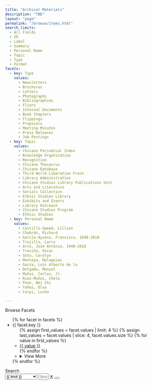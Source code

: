 ```yaml
---
title: "Archival Materials"
description: "TBD"
layout: "page"
permalink: "/browse/items.html"
search_limits:
  - All Fields
  - ID
  - Label
  - Summary
  - Personal Name
  - Topic
  - Type
  - Format
facets:
  - key: Type
    values:
      - Newsletters
      - Brochures
      - Letters
      - Photographs
      - Bibliographies
      - Fliers
      - Internal Documents
      - Book Chapters
      - Clippings
      - Proposals
      - Meeting Minutes
      - Press Releases
      - Job Postings
  - key: Topic 
    values:
      - Chicano Periodical Index
      - Knowledge Organization
      - Recognition
      - Chicano Thesaurus
      - Chicano Database
      - Third World Liberation Front
      - Library Administration
      - Chicano Studies Library Publications Unit
      - Arts and Literature
      - Serials Collection
      - Ethnic Studies Library
      - Exhibits and Events
      - Library Outreach
      - Chicano Studies Program
      - Ethnic Studies
  - key: Personal Name 
    values:
      - Castillo-Speed, Lillian
      - Chabrán, Richard
      - García-Ayvens, Francisco, 1948-2018
      - Trujillo, Larry
      - Arce, José Antonio, 1948-2018
      - Treviño, Oscar
      - Soto, Carolyn
      - Montoya, Malaquias
      - Garza, Luis Alberto de la
      - Delgado, Manuel
      - Muñoz, Carlos, Jr.
      - Rios-Muñoz, Chela
      - Poon, Wei Chi
      - Yañez, Elva
      - Corpi, Lucha

---
```


<script src="https://unpkg.com/itemsjs@2.1.24/dist/index.umd.js"></script>
<script src="https://unpkg.com/lunr/lunr.js"></script>
<script>
  async function fetchData(dataFile) {
    const response = await fetch(dataFile);
    const data = await response.json();
    return data;
  }
  window.prefixUrl    = "{{ '/' | url }}";
  window.promisedData = fetchData("{{ '/items.json' | url }}"); 
</script>

<div class="md:flex pb-10 not-prose">
  <aside class="flex-none md:block max-w-56 hidden md:text-sm">
    <div class="font-bold text-2xl tracking-tight mb-4">Browse Facets</div>
    <ul>
      {% for facet in facets %}
      <li class="pb-5">
        <div class="text-xl tracking-tight mb-1">{{ facet.key }}</div>
        <ul>
          {% assign first_values = facet.values | limit: 4 %}
          {% assign last_values = facet.values | slice: 4, facet.values.size  %}
          {% for value in first_values %}
            <li class="border-t border-neutral py-1"><a href="{{ '/browse/items.html' | url }}?limit={{ facet.key | uri_encode }}&query={{ value | uri_encode }}">{{ value }}</a></li>
          {% endfor %}
          <li class="border-t border-neutral py-1">
            <details>
              <summary class="text-accent cursor-pointer">View More</summary>
              {% for value in last_values %}
              <li class="border-t border-neutral py-1"><a href="{{ '/browse/items.html' | url }}?limit={{ facet.key | uri_encode }}&query={{ value | uri_encode }}">{{ value }}</a></li>
              {% endfor %}
            </details> 
          </li>
        </ul>
      </li>
      {% endfor %}
    </ul>
  </aside>

  <main class="flex-auto md:px-10 not-prose">
    <div class="font-bold text-2xl tracking-tight mb-4">Search</div>
    <div class="join w-full max-w-full mb-8">
      <select size="1" id="search-limit-select" class="focus:outline-none select select-bordered md:select-md select-sm join-item border-1 border-base-content">
        <option disabled>Search Within</option>
        {%- for limit in search_limits -%}
        <option>{{ limit }}</option>
        {%- endfor -%}
      </select>
      <input size="1" id="search-input" class="focus:outline-none font-mono input grow input-bordered md:input-md input-sm join-item border-1 border-base-content" placeholder="Search"/>
      <a href="{{ '/browse/items.html' | url }}" size="1" class="focus:outline-none btn btn-sm md:btn-md btn-outline join-item">✕</a>
      <button size="1" id="search-submit" class="focus:outline-none btn btn-sm md:btn-md btn-outline join-item">
        <svg xmlns="http://www.w3.org/2000/svg" viewBox="0 0 16 16" fill="currentColor" class="w-4 h-4 opacity-70"><path fill-rule="evenodd" d="M9.965 11.026a5 5 0 1 1 1.06-1.06l2.755 2.754a.75.75 0 1 1-1.06 1.06l-2.755-2.754ZM10.5 7a3.5 3.5 0 1 1-7 0 3.5 3.5 0 0 1 7 0Z" clip-rule="evenodd" /></svg>
      </button>
    </div>
    <div id="results-info"></div>
    <div id="results" class="grid grid-cols-2 sm:grid-cols-3 lg:grid-cols-5 gap-10 gap-y-5 items-center">
    </div>
  </main>

</div>

<script src="{{ '/js/search.js' | url }}"></script>